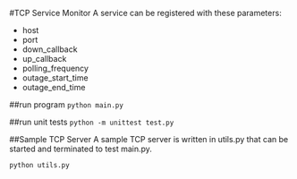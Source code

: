 #TCP Service Monitor
A service can be registered with these parameters:
- host
- port
- down_callback
- up_callback
- polling_frequency
- outage_start_time
- outage_end_time


##run program
`python main.py`

##run unit tests
`python -m unittest test.py`

##Sample TCP Server
A sample TCP server is written in utils.py that can be started and terminated to test main.py. 

`python utils.py` 

